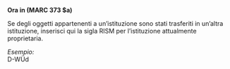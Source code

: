 **Ora in (MARC 373 $a)**

Se degli oggetti appartenenti a un’istituzione sono stati trasferiti in un’altra istituzione, inserisci qui la sigla RISM per l’istituzione attualmente proprietaria.

_Esempio:_  
D-WÜd